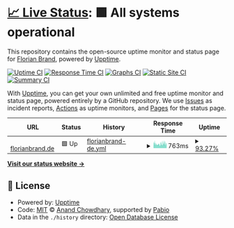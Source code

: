 # [📈 Live Status](https://xceron.github.io/fb-upptime): <!--live status--> **🟩 All systems operational**

This repository contains the open-source uptime monitor and status page for [Florian Brand](https://xceron.github.io/fb-upptime), powered by [Upptime](https://github.com/upptime/upptime).

[![Uptime CI](https://github.com/xceron/fb-upptime/workflows/Uptime%20CI/badge.svg)](https://github.com/xceron/fb-upptime/actions?query=workflow%3A%22Uptime+CI%22)
[![Response Time CI](https://github.com/xceron/fb-upptime/workflows/Response%20Time%20CI/badge.svg)](https://github.com/xceron/fb-upptime/actions?query=workflow%3A%22Response+Time+CI%22)
[![Graphs CI](https://github.com/xceron/fb-upptime/workflows/Graphs%20CI/badge.svg)](https://github.com/xceron/fb-upptime/actions?query=workflow%3A%22Graphs+CI%22)
[![Static Site CI](https://github.com/xceron/fb-upptime/workflows/Static%20Site%20CI/badge.svg)](https://github.com/xceron/fb-upptime/actions?query=workflow%3A%22Static+Site+CI%22)
[![Summary CI](https://github.com/xceron/fb-upptime/workflows/Summary%20CI/badge.svg)](https://github.com/xceron/fb-upptime/actions?query=workflow%3A%22Summary+CI%22)

With [Upptime](https://upptime.js.org), you can get your own unlimited and free uptime monitor and status page, powered entirely by a GitHub repository. We use [Issues](https://github.com/xceron/fb-upptime/issues) as incident reports, [Actions](https://github.com/xceron/fb-upptime/actions) as uptime monitors, and [Pages](https://xceron.github.io/fb-upptime) for the status page.

<!--start: status pages-->
<!-- This summary is generated by Upptime (https://github.com/upptime/upptime) -->
<!-- Do not edit this manually, your changes will be overwritten -->
<!-- prettier-ignore -->
| URL | Status | History | Response Time | Uptime |
| --- | ------ | ------- | ------------- | ------ |
| <img alt="" src="https://icons.duckduckgo.com/ip3/florianbrand.de.ico" height="13"> [florianbrand.de](https://florianbrand.de) | 🟩 Up | [florianbrand-de.yml](https://github.com/Xceron/fb-upptime/commits/HEAD/history/florianbrand-de.yml) | <details><summary><img alt="Response time graph" src="./graphs/florianbrand-de/response-time-week.png" height="20"> 763ms</summary><br><a href="https://xceron.github.io/fb-upptime/history/florianbrand-de"><img alt="Response time 828" src="https://img.shields.io/endpoint?url=https%3A%2F%2Fraw.githubusercontent.com%2FXceron%2Ffb-upptime%2FHEAD%2Fapi%2Fflorianbrand-de%2Fresponse-time.json"></a><br><a href="https://xceron.github.io/fb-upptime/history/florianbrand-de"><img alt="24-hour response time 735" src="https://img.shields.io/endpoint?url=https%3A%2F%2Fraw.githubusercontent.com%2FXceron%2Ffb-upptime%2FHEAD%2Fapi%2Fflorianbrand-de%2Fresponse-time-day.json"></a><br><a href="https://xceron.github.io/fb-upptime/history/florianbrand-de"><img alt="7-day response time 763" src="https://img.shields.io/endpoint?url=https%3A%2F%2Fraw.githubusercontent.com%2FXceron%2Ffb-upptime%2FHEAD%2Fapi%2Fflorianbrand-de%2Fresponse-time-week.json"></a><br><a href="https://xceron.github.io/fb-upptime/history/florianbrand-de"><img alt="30-day response time 790" src="https://img.shields.io/endpoint?url=https%3A%2F%2Fraw.githubusercontent.com%2FXceron%2Ffb-upptime%2FHEAD%2Fapi%2Fflorianbrand-de%2Fresponse-time-month.json"></a><br><a href="https://xceron.github.io/fb-upptime/history/florianbrand-de"><img alt="1-year response time 828" src="https://img.shields.io/endpoint?url=https%3A%2F%2Fraw.githubusercontent.com%2FXceron%2Ffb-upptime%2FHEAD%2Fapi%2Fflorianbrand-de%2Fresponse-time-year.json"></a></details> | <details><summary><a href="https://xceron.github.io/fb-upptime/history/florianbrand-de">93.27%</a></summary><a href="https://xceron.github.io/fb-upptime/history/florianbrand-de"><img alt="All-time uptime 99.43%" src="https://img.shields.io/endpoint?url=https%3A%2F%2Fraw.githubusercontent.com%2FXceron%2Ffb-upptime%2FHEAD%2Fapi%2Fflorianbrand-de%2Fuptime.json"></a><br><a href="https://xceron.github.io/fb-upptime/history/florianbrand-de"><img alt="24-hour uptime 87.25%" src="https://img.shields.io/endpoint?url=https%3A%2F%2Fraw.githubusercontent.com%2FXceron%2Ffb-upptime%2FHEAD%2Fapi%2Fflorianbrand-de%2Fuptime-day.json"></a><br><a href="https://xceron.github.io/fb-upptime/history/florianbrand-de"><img alt="7-day uptime 93.27%" src="https://img.shields.io/endpoint?url=https%3A%2F%2Fraw.githubusercontent.com%2FXceron%2Ffb-upptime%2FHEAD%2Fapi%2Fflorianbrand-de%2Fuptime-week.json"></a><br><a href="https://xceron.github.io/fb-upptime/history/florianbrand-de"><img alt="30-day uptime 98.45%" src="https://img.shields.io/endpoint?url=https%3A%2F%2Fraw.githubusercontent.com%2FXceron%2Ffb-upptime%2FHEAD%2Fapi%2Fflorianbrand-de%2Fuptime-month.json"></a><br><a href="https://xceron.github.io/fb-upptime/history/florianbrand-de"><img alt="1-year uptime 99.43%" src="https://img.shields.io/endpoint?url=https%3A%2F%2Fraw.githubusercontent.com%2FXceron%2Ffb-upptime%2FHEAD%2Fapi%2Fflorianbrand-de%2Fuptime-year.json"></a></details>

<!--end: status pages-->

[**Visit our status website →**](https://xceron.github.io/fb-upptime)

## 📄 License

- Powered by: [Upptime](https://github.com/upptime/upptime)
- Code: [MIT](./LICENSE) © [Anand Chowdhary](https://anandchowdhary.com), supported by [Pabio](https://pabio.com)
- Data in the `./history` directory: [Open Database License](https://opendatacommons.org/licenses/odbl/1-0/)
